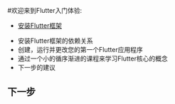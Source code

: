 #欢迎来到Flutter入门体验:

- [安装Flutter框架](#安装Flutter框架)
* 安装Flutter框架的依赖关系
* 创建，运行并更改您的第一个Flutter应用程序
* 通过一个小的循序渐进的课程来学习Flutter核心的概念
* 下一步的建议

## 下一步